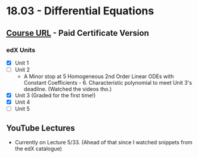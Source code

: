 # 18.03 - Differential Equations

## [Course URL](https://learning.edx.org/course/course-v1:MITx+18.031x+2T2021/home) - Paid Certificate Version

### edX Units
- [x] Unit 1
- [ ] Unit 2
  * A Minor stop at 5 Homogeneous 2nd Order Linear ODEs with Constant Coefficients - 6. Characteristic polynomial to meet Unit 3's deadline. (Watched the videos tho.)
- [x] Unit 3 (Graded for the first time!)
- [x] Unit 4
- [ ] Unit 5

## YouTube Lectures
* Currently on Lecture 5/33. (Ahead of that since I watched snippets from the edX catalogue)

